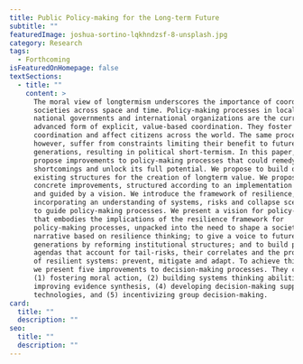 ```yaml
---
title: Public Policy-making for the Long-term Future
subtitle: ""
featuredImage: joshua-sortino-lqkhndzsf-8-unsplash.jpg
category: Research
tags:
  - Forthcoming
isFeaturedOnHomepage: false
textSections:
  - title: ""
    content: >
      The moral view of longtermism underscores the importance of coordinating
      societies across space and time. Policy-making processes in local and
      national governments and international organizations are the current most
      advanced form of explicit, value-based coordination. They foster
      coordination and affect citizens across the world. The same processes,
      however, suffer from constraints limiting their benefit to future
      generations, resulting in political short-termism. In this paper, we
      propose improvements to policy-making processes that could remedy
      shortcomings and unlock its full potential. We propose to build on
      existing structures for the creation of longterm value. We propose five
      concrete improvements, structured according to an implementation framework
      and guided by a vision. We introduce the framework of resilience,
      incorporating an understanding of systems, risks and collapse scenarios,
      to guide policy-making processes. We present a vision for policy-making
      that embodies the implications of the resilience framework for
      policy-making processes, unpacked into the need to shape a societal
      narrative based on resilience thinking; to give a voice to future
      generations by reforming institutional structures; and to build policy
      agendas that account for tail-risks, their correlates and the properties
      of resilient systems: prevent, mitigate and adapt. To achieve this vision,
      we present five improvements to decision-making processes. They consist of
      (1) fostering moral action, (2) building systems thinking abilities, (3)
      improving evidence synthesis, (4) developing decision-making support
      technologies, and (5) incentivizing group decision-making.
card:
  title: ""
  description: ""
seo:
  title: ""
  description: ""
---
```

